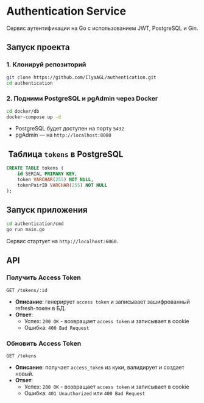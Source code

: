 # Authentication Service

Сервис аутентификации на Go с использованием JWT, PostgreSQL и Gin.

## Запуск проекта

### 1. Клонируй репозиторий

```bash
git clone https://github.com/IlyaAGL/authentication.git
cd authentication
```

### 2. Подними PostgreSQL и pgAdmin через Docker

```bash
cd docker/db
docker-compose up -d
```

- PostgreSQL будет доступен на порту `5432`
- pgAdmin — на `http://localhost:8080`
## ️ Таблица `tokens` в PostgreSQL

```sql
CREATE TABLE tokens (
    id SERIAL PRIMARY KEY,
    token VARCHAR(255) NOT NULL,
    tokenPairID VARCHAR(255) NOT NULL
);
```

## Запуск приложения

```bash
cd authentication/cmd
go run main.go
```

Сервис стартует на `http://localhost:6060`.

##  API

###  Получить Access Token

```http
GET /tokens/:id
```

- **Описание**: генерирует `access token` и записывает зашифрованный refresh-токен в БД.
- **Ответ**:
  - Успех: `200 OK` - возвращает `access token` и записывает в cookie
  - Ошибка: `400 Bad Request`

###  Обновить Access Token

```http
GET /tokens
```

- **Описание**: получает `access_token` из куки, валидирует и создает новый.
- **Ответ**:
  - Успех: `200 OK` - возвращает `access token` и записывает в cookie
  - Ошибка: `401 Unauthorized` или `400 Bad Request`
